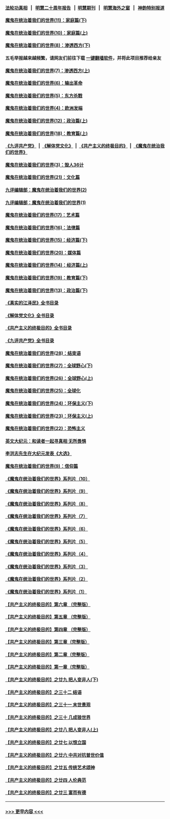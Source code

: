 #### [法轮功真相](https://github.com/gfw-breaker/truth/blob/master/README.md?t=0) &nbsp;&nbsp;|&nbsp;&nbsp; [明慧二十周年报告](https://github.com/gfw-breaker/mh-reports/blob/master/README.md?t=0) &nbsp;&nbsp;|&nbsp;&nbsp;[明慧期刊](https://github.com/gfw-breaker/mh-qikan) &nbsp;&nbsp;|&nbsp;&nbsp; [明慧海外之窗](https://github.com/gfw-breaker/mh-news/blob/master/README.md?t=0) &nbsp;&nbsp;|&nbsp;&nbsp; [神韵特别报道](https://github.com/gfw-breaker/mh-news/blob/master/shenyun.md?t=0)
#### [魔鬼在统治着我们的世界(11)：家庭篇(下)](../pages/nsc422/n10440961.md?t=11210301) 
#### [魔鬼在统治着我们的世界(10)：家庭篇(上)](../pages/nsc422/n10435448.md?t=11210301) 
#### [魔鬼在统治着我们的世界(8)：渗透西方(下)](../pages/nsc422/n10429603.md?t=11210301) 
#### 五毛举报越来越频繁，请网友们前往下载 [一键翻墙软件](https://github.com/gfw-breaker/ssr-accounts)，并将此项目推荐给亲友
#### [魔鬼在统治着我们的世界(7)：渗透西方(上)](../pages/nsc422/n10426013.md?t=11210301) 
#### [魔鬼在统治着我们的世界(6)：输出革命](../pages/nsc422/n10421536.md?t=11210301) 
#### [魔鬼在统治着我们的世界(5)：东方杀戮](../pages/nsc422/n10417707.md?t=11210301) 
#### [魔鬼在统治着我们的世界(4)：欧洲发端](../pages/nsc422/n10414890.md?t=11210301) 
#### [魔鬼在统治着我们的世界(12)：政治篇(上)](../pages/nsc422/n10444576.md?t=11210301) 
#### [魔鬼在统治着我们的世界(18)：教育篇(上)](../pages/nsc422/n10526970.md?t=11210301) 
#### [《九评共产党》](https://github.com/begood0513/9ping.md/blob/master/README.md) &nbsp;|&nbsp; [《解体党文化》](../../../../jtdwh.md/blob/master/README.md)  &nbsp;|&nbsp; [《共产主义的终极目的》](../../../../gczydzjmd.md/blob/master/README.md) &nbsp;|&nbsp; [《魔鬼在统治我们的世界》](../../../../mgztzwmdsj.md/blob/master/README.md) 
#### [魔鬼在统治着我们的世界(3)：毁人36计](../pages/nsc422/n10411583.md?t=11210301) 
#### [魔鬼在统治着我们的世界(21)：文化篇](../pages/nsc422/n10597706.md?t=11210301) 
#### [九评编辑部：魔鬼在统治着我们的世界(2)](../pages/nsc422/n10410036.md?t=11210301) 
#### [九评编辑部：魔鬼在统治着我们的世界(1)](../pages/nsc422/n10406825.md?t=11210301) 
#### [魔鬼在统治着我们的世界(17)：艺术篇](../pages/nsc422/n10499093.md?t=11210301) 
#### [魔鬼在统治着我们的世界(16)：法律篇](../pages/nsc422/n10485969.md?t=11210301) 
#### [魔鬼在统治着我们的世界(15)：经济篇(下)](../pages/nsc422/n10469975.md?t=11210301) 
#### [魔鬼在统治着我们的世界(20)：媒体篇](../pages/nsc422/n10586579.md?t=11210301) 
#### [魔鬼在统治着我们的世界(14)：经济篇(上)](../pages/nsc422/n10457370.md?t=11210301) 
#### [魔鬼在统治着我们的世界(19)：教育篇(下)](../pages/nsc422/n10564808.md?t=11210301) 
#### [魔鬼在统治着我们的世界(13)：政治篇(下)](../pages/nsc422/n10448270.md?t=11210301) 
#### [《真实的江泽民》全书目录](../pages/nsc422/n13721399.md?t=11210301) 
#### [《解体党文化》全书目录](../pages/nsc422/n13721157.md?t=11210301) 
#### [《共产主义的终极目的》全书目录](../pages/nsc422/n13721048.md?t=11210301) 
#### [《九评共产党》全书目录](../pages/nsc422/n13708085.md?t=11210301) 
#### [魔鬼在统治着我们的世界(28)：结束语](../pages/nsc422/n10936246.md?t=11210301) 
#### [魔鬼在统治着我们的世界(27)：全球野心(下)](../pages/nsc422/n10928319.md?t=11210301) 
#### [魔鬼在统治着我们的世界(26)：全球野心(上)](../pages/nsc422/n10900318.md?t=11210301) 
#### [魔鬼在统治着我们的世界(25)：全球化](../pages/nsc422/n10788205.md?t=11210301) 
#### [魔鬼在统治着我们的世界(24)：环保主义(下)](../pages/nsc422/n10695307.md?t=11210301) 
#### [魔鬼在统治着我们的世界(23)：环保主义(上)](../pages/nsc422/n10688613.md?t=11210301) 
#### [魔鬼在统治着我们的世界(22)：恐怖主义](../pages/nsc422/n10614727.md?t=11210301) 
#### [英文大纪元：和读者一起寻真相 无所畏惧](../pages/nsc422/n12542027.md?t=11210301) 
#### [李洪志先生在大纪元发表《大选》](../pages/nsc422/n12534746.md?t=11210301) 
#### [魔鬼在统治着我们的世界(9)：信仰篇](../pages/nsc422/n10432159.md?t=11210301) 
#### [《魔鬼在统治着我们的世界》系列片（10）](../pages/nsc422/n12292670.md?t=11210301) 
#### [《魔鬼在统治着我们的世界》系列片（9）](../pages/nsc422/n12290859.md?t=11210301) 
#### [《魔鬼在统治着我们的世界》系列片（8）](../pages/nsc422/n12287445.md?t=11210301) 
#### [《魔鬼在统治着我们的世界》系列片（7）](../pages/nsc422/n12283425.md?t=11210301) 
#### [《魔鬼在统治着我们的世界》系列片（6）](../pages/nsc422/n12282314.md?t=11210301) 
#### [《魔鬼在统治着我们的世界》系列片（5）](../pages/nsc422/n12281419.md?t=11210301) 
#### [《魔鬼在统治着我们的世界》系列片（4）](../pages/nsc422/n12274024.md?t=11210301) 
#### [《魔鬼在统治着我们的世界》系列片（3）](../pages/nsc422/n12271322.md?t=11210301) 
#### [《魔鬼在统治着我们的世界》系列片（2）](../pages/nsc422/n12269049.md?t=11210301) 
#### [《魔鬼在统治着我们的世界》系列片（1）](../pages/nsc422/n12267575.md?t=11210301) 
#### [【共产主义的终极目的】第六章 （完整版）](../pages/nsc422/n11428913.md?t=11210301) 
#### [【共产主义的终极目的】第五章 （完整版）](../pages/nsc422/n11428912.md?t=11210301) 
#### [【共产主义的终极目的】第四章 （完整版）](../pages/nsc422/n11428907.md?t=11210301) 
#### [【共产主义的终极目的】第三章（完整版）](../pages/nsc422/n11428848.md?t=11210301) 
#### [【共产主义的终极目的】第二章（完整版）](../pages/nsc422/n11428831.md?t=11210301) 
#### [【共产主义的终极目的】第一章（完整版）](../pages/nsc422/n11417651.md?t=11210301) 
#### [【共产主义的终极目的】之廿九 把人变非人(下)](../pages/nsc422/n11344140.md?t=11210301) 
#### [【共产主义的终极目的】之三十二 结语](../pages/nsc422/n11360535.md?t=11210301) 
#### [【共产主义的终极目的】之三十一 末世景观](../pages/nsc422/n11351129.md?t=11210301) 
#### [【共产主义的终极目的】之三十 几成狼世界](../pages/nsc422/n11348280.md?t=11210301) 
#### [【共产主义的终极目的】之廿八 把人变非人(上)](../pages/nsc422/n11340492.md?t=11210301) 
#### [【共产主义的终极目的】之廿七 以恨立国](../pages/nsc422/n11336944.md?t=11210301) 
#### [【共产主义的终极目的】之廿六 中共对抗普世价值](../pages/nsc422/n11324785.md?t=11210301) 
#### [【共产主义的终极目的】之廿五 传统艺术颂神](../pages/nsc422/n11296396.md?t=11210301) 
#### [【共产主义的终极目的】之廿四 人伦典范](../pages/nsc422/n11296397.md?t=11210301) 
#### [【共产主义的终极目的】之廿三 富而有德](../pages/nsc422/n11283598.md?t=11210301) 

----
#### [ >>> 更早内容 <<< ](../indexes/nsc422-earlier.md)
